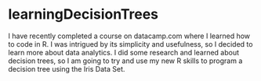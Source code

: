 # learningDecisionTrees
I have recently completed a course on datacamp.com where I learned how to code in R. I was intrigued by its simplicity and usefulness, so I decided to learn more about data analytics. I did some research and learned about decision trees, so I am going to try and use my new R skills to program a decision tree using the Iris Data Set.
